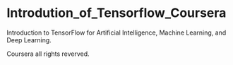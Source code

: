 # Introdution_of_Tensorflow_Coursera
Introduction to TensorFlow for Artificial Intelligence, Machine Learning, and Deep Learning.


Coursera all rights reverved.
